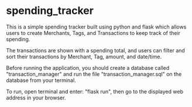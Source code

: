 # spending_tracker

This is a simple spending tracker built using python and flask which allows users to create Merchants, Tags, and Transactions to keep track of their spending.

The transactions are shown with a spending total, and users can filter and sort their transactions by Merchant, Tag, amount, and date/time.

Before running the application, you should create a database called "transaction_manager" and run the file "transaction_manager.sql" on the database from your terminal.

To run, open terminal and enter: "flask run", then go to the displayed web address in your browser.

